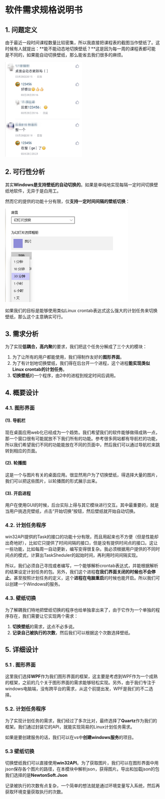 # 软件需求规格说明书
## 1. 问题定义

由于最近一段时间课程数量比较密集，所以我直接把课程表的截图当作壁纸了。这时候有人就提出：**能不能动态地切换壁纸？**这是因为每一周的课程表都可能是不同的，如果能自动切换壁纸，那么能省去我们很多的麻烦。



<img src="../Assets/requirement.jpg" width="250px"/>



## 2. 可行性分析

其实**Windows是支持壁纸的自动切换的**。如果是单纯地实现每隔一定时间切换壁纸地软件，无异于是白用工。

然而它的提供的功能十分有限，仅**支持一定时间间隔的壁纸切换**：

<img src="../Assets/windows_wallpaper.png" width="400px"/>

如果我们的目标是能够使用类似Linux crontab表达式这么强大的计划任务来切换壁纸，那么这个主意确实可行。



## 3. 需求分析

为了实现**低耦合，高内聚**的要求，我们把这个任务分解成了三个大的模块：

1.  为了让所有的用户都能使用，我们得制作友好的**图形界面**。
2.  为了有计划地切换壁纸，我们得在后台开一个进程，这个进程**能实现类似Linux crontab的计划任务**。
3.  **切换壁纸**的一个程序，由2中的进程到规定时间后调用。



## 4. 概要设计

### 4.1. 图形界面

#### (1). 导航栏

现在桌面应用web化已经成为一个趋势。我们希望我们的软件能够做得成熟一点，那一个窗口很有可能就放不下我们所有的功能。参考很多网站都有导航栏的功能，所以我们希望我们不同的功能能放在不同的页面中，然后我们可以通过导航栏来跳转到相应的页面。

#### (2). 轮播图

这是一个与图片有关的桌面应用。很显然用户为了切换壁纸，得选择大量的图片，我们可以把这些图片，以轮播图的形式展示出来。

#### (3). 开启进程

用户在使用GUI的时候，后台实际上得与其它模块进行交互。其中最重要的，就是当用户挑选完壁纸，点击“开始切换”按钮，然后壁纸就开始自动切换。

### 4.2. 计划任务程序

win32API提供的Task的接口的功能十分有限，而且用起来也不方便（但是性能却出奇地好），比如它只提供了时间间隔的接口，但是没有提供时间点的接口。这让一些功能，比如每周一自动更新，编写变得很复杂。我必须根据用户提供的不同时间点的模式，计算出TaskSheduler的起始时间，再利用时间间隔实现。

所以，我们必须自己寻找或者编写，一个能够解析crontab表达式，并能根据解析的结果设定计划任务的包。另外，我们这个进程**在我们界面关闭的时候也不会停止**。甚至按照计划任务的定义，这个**进程在电脑重启**的时候也能开启。所以我们可以创建一个Windows的服务。

### 4.3. 壁纸切换

为了解耦我们特地把壁纸切换的程序也给单独拿出来了，由于它作为一个单独的程序存在，我们需要让它实现两个需求：

1. **切换壁纸**的需求，这点不必多说。
2. **记录自己被执行的次数**，然后我们可以根据这个次数选择壁纸。



## 5. 详细设计

### 5.1 . 图形界面

这里我们选择**WPF**作为我们图形界面的框架，这主要是考虑到WPF作为一个成熟的框架，之前的几个关于图形界面的需求能够轻松实现。另外，由于我们专注于windows电脑端，没有跨平台的需求，从这个前提出发，WPF是我们的不二选择。

### 5.2. 计划任务程序

为了实现计划任务的需求，我们经过了多次比对，最终选择了**Quartz**作为我们的框架。我们通过封装它的API，就能实现简易的Linux计划任务需求。

如果是要创建服务的话，我们可以在vs中**创建windows服务**的项目。

### 5.3 壁纸切换

切换壁纸我们可以直接使用**win32API**。为了获取图片，我们可以在图形界面中用json保存各个图片的路径，在本模块中解析json，获得图片。导出和加载json的包我们选择的是**NewtonSoft.Json**

记录被执行的次数有点复杂，一个简单的想法就是通过环境变量写入系统，然后再获取环境变量获取执行的次数。













